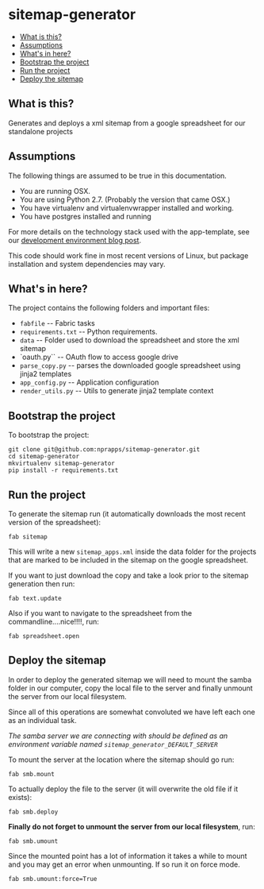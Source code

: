 sitemap-generator
=================

* [What is this?](#what-is-this)
* [Assumptions](#assumptions)
* [What's in here?](#whats-in-here)
* [Bootstrap the project](#bootstrap-the-project)
* [Run the project](#run-the-project)
* [Deploy the sitemap](#deploy-the-sitemap)

What is this?
-------------

Generates and deploys a xml sitemap from a google spreadsheet for our standalone projects

Assumptions
-----------

The following things are assumed to be true in this documentation.
* You are running OSX.
* You are using Python 2.7. (Probably the version that came OSX.)
* You have virtualenv and virtualenvwrapper installed and working.
* You have postgres installed and running

For more details on the technology stack used with the app-template, see our [development environment blog post](http://blog.apps.npr.org/2013/06/06/how-to-setup-a-developers-environment.html).

This code should work fine in most recent versions of Linux, but package installation and system dependencies may vary.

What's in here?
---------------

The project contains the following folders and important files:

* ``fabfile`` -- Fabric tasks
* ``requirements.txt`` -- Python requirements.
* ``data`` -- Folder used to download the spreadsheet and store the xml sitemap
* `oauth.py`` -- OAuth flow to access google drive
* ``parse_copy.py`` -- parses the downloaded google spreadsheet using jinja2 templates
* ``app_config.py`` -- Application configuration
* ``render_utils.py`` -- Utils to generate jinja2 template context


Bootstrap the project
---------------------

To bootstrap the project:

```
git clone git@github.com:nprapps/sitemap-generator.git
cd sitemap-generator
mkvirtualenv sitemap-generator
pip install -r requirements.txt
```

Run the project
---------------

To generate the sitemap run (it automatically downloads the most recent version of the spreadsheet):

```
fab sitemap
```

This will write a new `sitemap_apps.xml` inside the data folder for the projects that are marked to be included in the sitemap on the google spreadsheet.

If you want to just download the copy and take a look prior to the sitemap generation then run:

```
fab text.update
```

Also if you want to navigate to the spreadsheet from the commandline....nice!!!!, run:

```
fab spreadsheet.open
```

Deploy the sitemap
------------------

In order to deploy the generated sitemap we will need to mount the samba folder in our computer, copy the local file to the server and finally unmount the server from our local filesystem.

Since all of this operations are somewhat convoluted we have left each one as an individual task.

_The samba server we are connecting with should be defined as an environment variable named `sitemap_generator_DEFAULT_SERVER`_

To mount the server at the location where the sitemap should go run:

```
fab smb.mount
```

To actually deploy the file to the server (it will overwrite the old file if it exists):

```
fab smb.deploy
```

**Finally do not forget to unmount the server from our local filesystem**, run:

```
fab smb.umount
```

Since the mounted point has a lot of information it takes a while to mount and you may get an error when unmounting. If so run it on force mode.

```
fab smb.umount:force=True
```
